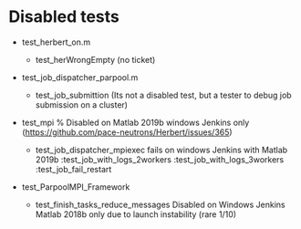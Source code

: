 # Disabled tests

- test_herbert_on.m
  - test_herWrongEmpty (no ticket)

- test_job_dispatcher_parpool.m
  - test_job_submittion (Its not a disabled test, but a tester to debug job submission on a cluster)

- test_mpi % Disabled on Matlab 2019b windows Jenkins only (https://github.com/pace-neutrons/Herbert/issues/365)
    - test_job_dispatcher_mpiexec  fails on windows Jenkins with Matlab 2019b
        :test_job_with_logs_2workers
        :test_job_with_logs_3workers
        :test_job_fail_restart
  
- test_ParpoolMPI_Framework 
    - test_finish_tasks_reduce_messages Disabled on Windows Jenkins Matlab 2018b only due to launch instability (rare 1/10)